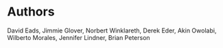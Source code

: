 # Authors
David Eads, Jimmie Glover, Norbert Winklareth, Derek Eder, Akin Owolabi,
Wilberto Morales, Jennifer Lindner, Brian Peterson
